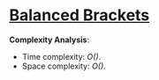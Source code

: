 # [Balanced Brackets](https://stepik.org/lesson/41234/step/1?unit=19818)

__Complexity Analysis__:

* Time complexity: _O()_.
* Space complexity: _O()_.

<!-- TODO: -->
